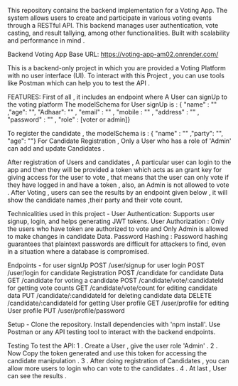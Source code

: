 This repository contains the backend implementation for a Voting App. The system allows users to create and participate in various voting events through a RESTful API. This backend manages user authentication, vote casting, and result tallying, among other functionalities. Built with scalability and performance in mind .

Backend Voting App 
Base URL: https://voting-app-am02.onrender.com/

This is a backend-only project in which you are provided a Voting Platform with no user interface (UI). To interact with this Project , you can use tools like Postman which can help you to test the API .

FEATURES:
First of all , it includes an endpoint where A User can signUp to the voting platform
The modelSchema for User signUp is :
{ "name" : "" ,"age": "", "Adhaar": "" , "email" : ""  , "mobile : "" , "address" : "" , "password" : ""  , "role" : [voter or admin]}

To register the candidate , the modelSchema is : 
{ "name" : "" ,"party": "", "age": ""} 
For Candidate Registration , Only a User who has a role of 'Admin' can add and update Candidates .

After registration of Users and candidates , A particular user can login to the app and then they will be provided a token which acts as an grant key for giving access for the user to vote , that means that the user can only vote if they have logged in and have a token , also, an Admin is not allowed to vote . 
After Voting , users can see the results by an endpoint given below , it will show the candidate names ,their party and their vote count.

Technicalities used in this project - 
User Authentication: Supports user signup, login, and helps generating JWT tokens.
User Authorization : Only the users who have token are authorized to vote and Only Admin is allowed to make changes in candidate Data.
Password Hashing : Password hashing guarantees that plaintext passwords are difficult for attackers to find, even in a situation where a database is compromised.

Endpoints - 
for user signUp POST /user/signup
for user login POST /user/login
for candidate Registration POST /candidate
for candidate Data GET /candidate
for voting a candidate POST /candidate/vote/:candidateId
for getting vote counts GET /candidate/vote/count
for editing candidate data PUT /candidate/:candidateId
for deleting candidate data DELETE /candidate/:candidateId
for getting User profile GET /user/profile
for editing User profile PUT /user/profile/password


Setup - Clone the repository. Install dependencies with 'npm install'. Use Postman or any API testing tool to interact with the backend endpoints. 

Testing To test the API:
1 . Create a User , give the user role  'Admin' .
2 . Now Copy the token generated and use this token for accessing the candidate manipulation .
3 . After doing registration of Candidates , you can allow more users to login who can vote to the candidates .
4 . At last , User can see the results .
